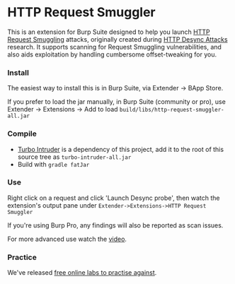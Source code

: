 # HTTP Request Smuggler

This is an extension for Burp Suite designed to help you launch [HTTP Request Smuggling](https://portswigger.net/web-security/request-smuggling) attacks, originally created during [HTTP Desync Attacks](https://portswigger.net/blog/http-desync-attacks-request-smuggling-reborn) research. It supports scanning for Request Smuggling vulnerabilities, and also aids exploitation by handling cumbersome offset-tweaking for you.

### Install
The easiest way to install this is in Burp Suite, via Extender -> BApp Store.

If you prefer to load the jar manually, in Burp Suite (community or pro), use Extender -> Extensions -> Add to load `build/libs/http-request-smuggler-all.jar`

### Compile
* [Turbo Intruder](https://github.com/PortSwigger/turbo-intruder) is a dependency of this project, add it to the root of this source tree as `turbo-intruder-all.jar`
* Build with `gradle fatJar`

### Use
Right click on a request and click 'Launch Desync probe', then watch the extension's output pane under `Extender->Extensions->HTTP Request Smuggler`

If you're using Burp Pro, any findings will also be reported as scan issues.

For more advanced use watch the [video](https://portswigger.net/blog/http-desync-attacks).

### Practice

We've released [free online labs to practise against](https://portswigger.net/web-security/request-smuggling).
